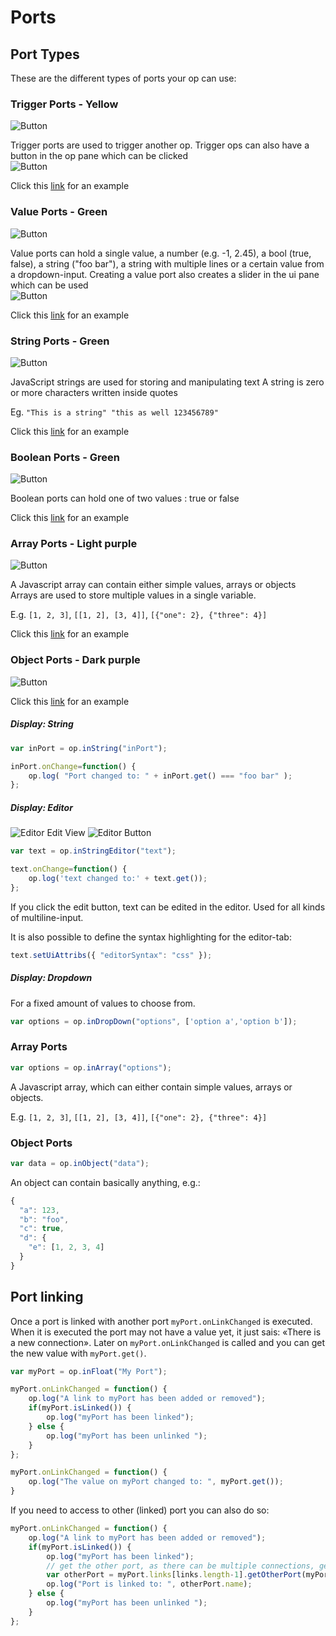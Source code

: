# Ports

## Port Types

These are the different types of ports your op can use:

### Trigger Ports - Yellow

![Button](img/creating_ports_trigger_port_color.png) <br>

Trigger ports are  used to trigger another op.
Trigger ops can also have a button in the op pane which can be clicked<br>
![Button](img/creating_ports_trigger_button_ui_pane.png)


Click this [link](dev_ports_trigger/dev_ports_trigger) for an example



### Value Ports - Green

![Button](img/creating_ports_value_port_color.png)

Value ports can hold a single value, a number (e.g. -1, 2.45), a bool (true, false), a string ("foo bar"), a string with multiple lines or a certain value from a dropdown-input.
Creating a value port also creates a slider in the ui pane which can be used<br>
![Button](img/creating_ports_value_slider_ui_pane.png)

Click this [link](dev_ports_value/dev_ports_value) for an example



### String Ports - Green

![Button](img/creating_ports_string_port_color.png)

JavaScript strings are used for storing and manipulating text
A string is zero or more characters written inside quotes

Eg. `"This is a string" "this as well 123456789"`

Click this [link](dev_ports_string/dev_ports_string) for an example



### Boolean Ports - Green

![Button](img/creating_ports_boolean_port_color.png)

Boolean ports can hold one of two values : true or false

Click this [link](dev_ports_boolean/dev_ports_boolean) for an example



### Array Ports - Light purple

![Button](img/creating_ports_array_port_color.png)

A Javascript array can contain either simple values, arrays or objects<br>
Arrays are used to store multiple values in a single variable.

E.g. `[1, 2, 3]`, `[[1, 2], [3, 4]]`, `[{"one": 2}, {"three": 4}]`

Click this [link](dev_ports_array/dev_ports_array) for an example



### Object Ports - Dark purple

![Button](img/creating_ports_object_port_color.png)

Click this [link](dev_ports_object/dev_ports_object) for an example



##### Display: String

```javascript
var inPort = op.inString("inPort");

inPort.onChange=function() {
	op.log( "Port changed to: " + inPort.get() === "foo bar" );
};
```

##### Display: Editor

![Editor Edit View](img/editor2.png)
![Editor Button](img/editor.png)

```javascript
var text = op.inStringEditor("text");

text.onChange=function() {
    op.log('text changed to:' + text.get());
};
```

If you click the edit button, text can be edited in the editor. Used for all kinds of multiline-input.

It is also possible to define the syntax highlighting for the editor-tab:

```javascript
text.setUiAttribs({ "editorSyntax": "css" });
```

##### Display: Dropdown

For a fixed amount of values to choose from.

```javascript
var options = op.inDropDown("options", ['option a','option b']);
```

### Array Ports

```javascript
var options = op.inArray("options");
```

A Javascript array, which can either contain simple values, arrays or objects.

E.g. `[1, 2, 3]`, `[[1, 2], [3, 4]]`, `[{"one": 2}, {"three": 4}]`

### Object Ports

```javascript
var data = op.inObject("data");
```

An object can contain basically anything, e.g.:

```javascript
{
  "a": 123,
  "b": "foo",
  "c": true,
  "d": {
    "e": [1, 2, 3, 4]
  }
}
```


## Port linking

Once a port is linked with another port `myPort.onLinkChanged` is executed. When it is executed the port may not have a value yet, it just sais: «There is a new connection». Later on `myPort.onLinkChanged` is called and you can get the new value with `myPort.get()`.

```javascript
var myPort = op.inFloat("My Port");

myPort.onLinkChanged = function() {
	op.log("A link to myPort has been added or removed");
	if(myPort.isLinked()) {
		op.log("myPort has been linked");
	} else {
		op.log("myPort has been unlinked ");
	}
};

myPort.onLinkChanged = function() {
	op.log("The value on myPort changed to: ", myPort.get());
}
```

If you need to access to other (linked) port you can also do so:

```javascript
myPort.onLinkChanged = function() {
	op.log("A link to myPort has been added or removed");
	if(myPort.isLinked()) {
		op.log("myPort has been linked");
		// get the other port, as there can be multiple connections, get the last added one
		var otherPort = myPort.links[links.length-1].getOtherPort(myPort);
		op.log("Port is linked to: ", otherPort.name);
	} else {
		op.log("myPort has been unlinked ");
	}
};
```
